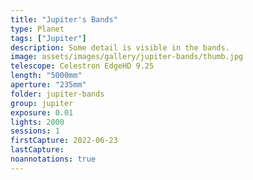 ```yaml
---
title: "Jupiter's Bands"
type: Planet
tags: ["Jupiter"]
description: Some detail is visible in the bands.
image: assets/images/gallery/jupiter-bands/thumb.jpg
telescope: Celestron EdgeHD 9.25
length: "5000mm"
aperture: "235mm"
folder: jupiter-bands
group: jupiter
exposure: 0.01
lights: 2000
sessions: 1
firstCapture: 2022-06-23 
lastCapture:
noannotations: true
---
```

